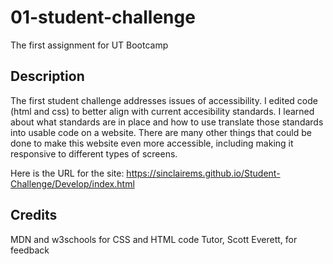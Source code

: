# 01-student-challenge 
The first assignment for UT Bootcamp

## Description
The first student challenge addresses issues of accessibility. I edited code (html and css) to better align with current accesibility standards. I learned about what standards are in place and how to use translate those standards into usable code on a website. There are many other things that could be done to make this website even more accessible, including making it responsive to different types of screens.

Here is the URL for the site: https://sinclairems.github.io/Student-Challenge/Develop/index.html

## Credits
MDN and w3schools for CSS and HTML code Tutor, Scott Everett, for feedback
